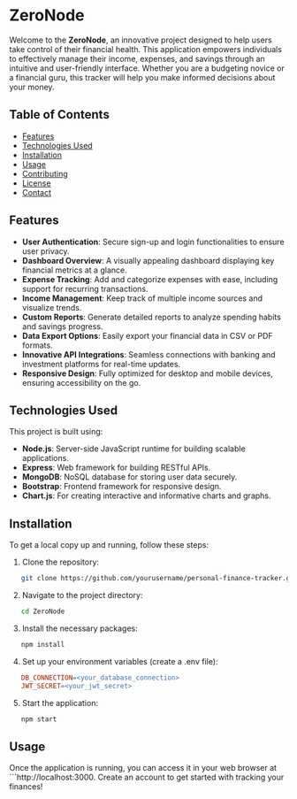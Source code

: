 # ZeroNode

Welcome to the **ZeroNode**, an innovative project designed to help users take control of their financial health. This application empowers individuals to effectively manage their income, expenses, and savings through an intuitive and user-friendly interface. Whether you are a budgeting novice or a financial guru, this tracker will help you make informed decisions about your money.

## Table of Contents

- [Features](#features)
- [Technologies Used](#technologies-used)
- [Installation](#installation)
- [Usage](#usage)
- [Contributing](#contributing)
- [License](#license)
- [Contact](#contact)

## Features

- **User Authentication**: Secure sign-up and login functionalities to ensure user privacy.
- **Dashboard Overview**: A visually appealing dashboard displaying key financial metrics at a glance.
- **Expense Tracking**: Add and categorize expenses with ease, including support for recurring transactions.
- **Income Management**: Keep track of multiple income sources and visualize trends.
- **Custom Reports**: Generate detailed reports to analyze spending habits and savings progress.
- **Data Export Options**: Easily export your financial data in CSV or PDF formats.
- **Innovative API Integrations**: Seamless connections with banking and investment platforms for real-time updates.
- **Responsive Design**: Fully optimized for desktop and mobile devices, ensuring accessibility on the go.

## Technologies Used

This project is built using:

- **Node.js**: Server-side JavaScript runtime for building scalable applications.
- **Express**: Web framework for building RESTful APIs.
- **MongoDB**: NoSQL database for storing user data securely.
- **Bootstrap**: Frontend framework for responsive design.
- **Chart.js**: For creating interactive and informative charts and graphs.

## Installation

To get a local copy up and running, follow these steps:

1. Clone the repository:
```bash
   git clone https://github.com/yourusername/personal-finance-tracker.git
```
2. Navigate to the project directory:
```bash
   cd ZeroNode
```
3. Install the necessary packages:
```bash
   npm install
```
4. Set up your environment variables (create a .env file):
```makefile
   DB_CONNECTION=<your_database_connection>
   JWT_SECRET=<your_jwt_secret>
```
5. Start the application:
```bash
   npm start
```
## Usage

Once the application is running, you can access it in your web browser at ```http://localhost:3000. Create an account to get started with tracking your finances!
